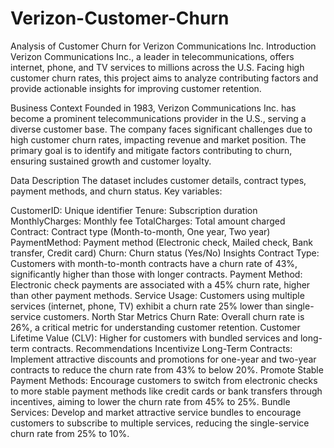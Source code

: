 # Verizon-Customer-Churn
Analysis of Customer Churn for Verizon Communications Inc.
Introduction
Verizon Communications Inc., a leader in telecommunications, offers internet, phone, and TV services to millions across the U.S. Facing high customer churn rates, this project aims to analyze contributing factors and provide actionable insights for improving customer retention.

Business Context
Founded in 1983, Verizon Communications Inc. has become a prominent telecommunications provider in the U.S., serving a diverse customer base. The company faces significant challenges due to high customer churn rates, impacting revenue and market position. The primary goal is to identify and mitigate factors contributing to churn, ensuring sustained growth and customer loyalty.

Data Description
The dataset includes customer details, contract types, payment methods, and churn status. Key variables:

CustomerID: Unique identifier
Tenure: Subscription duration
MonthlyCharges: Monthly fee
TotalCharges: Total amount charged
Contract: Contract type (Month-to-month, One year, Two year)
PaymentMethod: Payment method (Electronic check, Mailed check, Bank transfer, Credit card)
Churn: Churn status (Yes/No)
Insights
Contract Type: Customers with month-to-month contracts have a churn rate of 43%, significantly higher than those with longer contracts.
Payment Method: Electronic check payments are associated with a 45% churn rate, higher than other payment methods.
Service Usage: Customers using multiple services (internet, phone, TV) exhibit a churn rate 25% lower than single-service customers.
North Star Metrics
Churn Rate: Overall churn rate is 26%, a critical metric for understanding customer retention.
Customer Lifetime Value (CLV): Higher for customers with bundled services and long-term contracts.
Recommendations
Incentivize Long-Term Contracts: Implement attractive discounts and promotions for one-year and two-year contracts to reduce the churn rate from 43% to below 20%.
Promote Stable Payment Methods: Encourage customers to switch from electronic checks to more stable payment methods like credit cards or bank transfers through incentives, aiming to lower the churn rate from 45% to 25%.
Bundle Services: Develop and market attractive service bundles to encourage customers to subscribe to multiple services, reducing the single-service churn rate from 25% to 10%.
